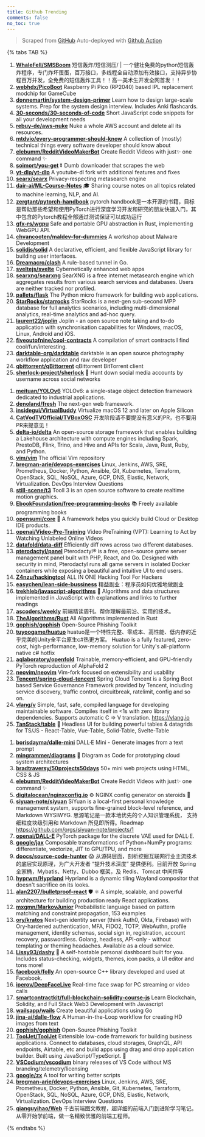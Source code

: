 ```yaml
---
title: Github Trending
comments: false
no_toc: true
---
```


> Scraped from [GitHub](https://github.com/trending)
Auto-deployed with [Github Action](https://docs.github.com/en/actions)

{% tabs TAB %}
<!-- tab Daily -->
1. [**WhaleFell/SMSBoom**](https://github.com/WhaleFell/SMSBoom)
短信轰炸/短信测压/ | 一个健壮免费的python短信轰炸程序，专门炸坏蛋蛋，百万接口，多线程全自动添加有效接口，支持异步协程百万并发，全免费的短信轰炸工具！！高一美术生开发全网首发！！
2. [**webhdx/PicoBoot**](https://github.com/webhdx/PicoBoot)
Raspberry Pi Pico (RP2040) based IPL replacement modchip for GameCube
3. [**donnemartin/system-design-primer**](https://github.com/donnemartin/system-design-primer)
Learn how to design large-scale systems. Prep for the system design interview. Includes Anki flashcards.
4. [**30-seconds/30-seconds-of-code**](https://github.com/30-seconds/30-seconds-of-code)
Short JavaScript code snippets for all your development needs
5. [**rebuy-de/aws-nuke**](https://github.com/rebuy-de/aws-nuke)
Nuke a whole AWS account and delete all its resources.
6. [**mtdvio/every-programmer-should-know**](https://github.com/mtdvio/every-programmer-should-know)
A collection of (mostly) technical things every software developer should know about
7. [**elebumm/RedditVideoMakerBot**](https://github.com/elebumm/RedditVideoMakerBot)
Create Reddit Videos with just✨ one command ✨
8. [**soimort/you-get**](https://github.com/soimort/you-get)
⏬ Dumb downloader that scrapes the web
9. [**yt-dlp/yt-dlp**](https://github.com/yt-dlp/yt-dlp)
A youtube-dl fork with additional features and fixes
10. [**searx/searx**](https://github.com/searx/searx)
Privacy-respecting metasearch engine
11. [**dair-ai/ML-Course-Notes**](https://github.com/dair-ai/ML-Course-Notes)
🎓 Sharing course notes on all topics related to machine learning, NLP, and AI.
12. [**zergtant/pytorch-handbook**](https://github.com/zergtant/pytorch-handbook)
pytorch handbook是一本开源的书籍，目标是帮助那些希望和使用PyTorch进行深度学习开发和研究的朋友快速入门，其中包含的Pytorch教程全部通过测试保证可以成功运行
13. [**gfx-rs/wgpu**](https://github.com/gfx-rs/wgpu)
Safe and portable GPU abstraction in Rust, implementing WebGPU API.
14. [**chvancooten/maldev-for-dummies**](https://github.com/chvancooten/maldev-for-dummies)
A workshop about Malware Development
15. [**solidjs/solid**](https://github.com/solidjs/solid)
A declarative, efficient, and flexible JavaScript library for building user interfaces.
16. [**Dreamacro/clash**](https://github.com/Dreamacro/clash)
A rule-based tunnel in Go.
17. [**sveltejs/svelte**](https://github.com/sveltejs/svelte)
Cybernetically enhanced web apps
18. [**searxng/searxng**](https://github.com/searxng/searxng)
SearXNG is a free internet metasearch engine which aggregates results from various search services and databases. Users are neither tracked nor profiled.
19. [**pallets/flask**](https://github.com/pallets/flask)
The Python micro framework for building web applications.
20. [**StarRocks/starrocks**](https://github.com/StarRocks/starrocks)
StarRocks is a next-gen sub-second MPP database for full analytics scenarios, including multi-dimensional analytics, real-time analytics and ad-hoc query.
21. [**laurent22/joplin**](https://github.com/laurent22/joplin)
Joplin - an open source note taking and to-do application with synchronisation capabilities for Windows, macOS, Linux, Android and iOS.
22. [**fiveoutofnine/cool-contracts**](https://github.com/fiveoutofnine/cool-contracts)
A compilation of smart contracts I find cool/fun/interesting.
23. [**darktable-org/darktable**](https://github.com/darktable-org/darktable)
darktable is an open source photography workflow application and raw developer
24. [**qbittorrent/qBittorrent**](https://github.com/qbittorrent/qBittorrent)
qBittorrent BitTorrent client
25. [**sherlock-project/sherlock**](https://github.com/sherlock-project/sherlock)
🔎 Hunt down social media accounts by username across social networks
<!-- endtab -->
<!-- tab Weekly -->
1. [**meituan/YOLOv6**](https://github.com/meituan/YOLOv6)
YOLOv6: a single-stage object detection framework dedicated to industrial applications.
2. [**denoland/fresh**](https://github.com/denoland/fresh)
The next-gen web framework.
3. [**insidegui/VirtualBuddy**](https://github.com/insidegui/VirtualBuddy)
Virtualize macOS 12 and later on Apple Silicon
4. [**CatVodTVOfficial/TVBoxOSC**](https://github.com/CatVodTVOfficial/TVBoxOSC)
开发阶段请不要提没有意义的PR，也不要用PR来提意见！
5. [**delta-io/delta**](https://github.com/delta-io/delta)
An open-source storage framework that enables building a Lakehouse architecture with compute engines including Spark, PrestoDB, Flink, Trino, and Hive and APIs for Scala, Java, Rust, Ruby, and Python.
6. [**vim/vim**](https://github.com/vim/vim)
The official Vim repository
7. [**bregman-arie/devops-exercises**](https://github.com/bregman-arie/devops-exercises)
Linux, Jenkins, AWS, SRE, Prometheus, Docker, Python, Ansible, Git, Kubernetes, Terraform, OpenStack, SQL, NoSQL, Azure, GCP, DNS, Elastic, Network, Virtualization. DevOps Interview Questions
8. [**still-scene/t3**](https://github.com/still-scene/t3)
Tooll 3 is an open source software to create realtime motion graphics.
9. [**EbookFoundation/free-programming-books**](https://github.com/EbookFoundation/free-programming-books)
📚 Freely available programming books
10. [**opensumi/core**](https://github.com/opensumi/core)
🚀 A framework helps you quickly build Cloud or Desktop IDE products.
11. [**openai/Video-Pre-Training**](https://github.com/openai/Video-Pre-Training)
Video PreTraining (VPT): Learning to Act by Watching Unlabeled Online Videos
12. [**datafold/data-diff**](https://github.com/datafold/data-diff)
Efficiently diff rows across two different databases.
13. [**pterodactyl/panel**](https://github.com/pterodactyl/panel)
Pterodactyl® is a free, open-source game server management panel built with PHP, React, and Go. Designed with security in mind, Pterodactyl runs all game servers in isolated Docker containers while exposing a beautiful and intuitive UI to end users.
14. [**Z4nzu/hackingtool**](https://github.com/Z4nzu/hackingtool)
ALL IN ONE Hacking Tool For Hackers
15. [**easychen/lean-side-bussiness**](https://github.com/easychen/lean-side-bussiness)
精益副业：程序员如何优雅地做副业
16. [**trekhleb/javascript-algorithms**](https://github.com/trekhleb/javascript-algorithms)
📝 Algorithms and data structures implemented in JavaScript with explanations and links to further readings
17. [**ascoders/weekly**](https://github.com/ascoders/weekly)
前端精读周刊。帮你理解最前沿、实用的技术。
18. [**TheAlgorithms/Rust**](https://github.com/TheAlgorithms/Rust)
All Algorithms implemented in Rust
19. [**gophish/gophish**](https://github.com/gophish/gophish)
Open-Source Phishing Toolkit
20. [**tuyoogame/huatuo**](https://github.com/tuyoogame/huatuo)
huatuo是一个特性完整、零成本、高性能、低内存的近乎完美的Unity全平台原生c#热更方案。 Huatuo is a fully featured, zero-cost, high-performance, low-memory solution for Unity's all-platform native c# hotfix
21. [**aqlaboratory/openfold**](https://github.com/aqlaboratory/openfold)
Trainable, memory-efficient, and GPU-friendly PyTorch reproduction of AlphaFold 2
22. [**neovim/neovim**](https://github.com/neovim/neovim)
Vim-fork focused on extensibility and usability
23. [**Tencent/spring-cloud-tencent**](https://github.com/Tencent/spring-cloud-tencent)
Spring Cloud Tencent is a Spring Boot based Service Governance Framework provided by Tencent, including service discovery, traffic control, circuitbreak, ratelimit, config and so on.
24. [**vlang/v**](https://github.com/vlang/v)
Simple, fast, safe, compiled language for developing maintainable software. Compiles itself in <1s with zero library dependencies. Supports automatic C => V translation. https://vlang.io
25. [**TanStack/table**](https://github.com/TanStack/table)
🤖 Headless UI for building powerful tables & datagrids for TS/JS - React-Table, Vue-Table, Solid-Table, Svelte-Table
<!-- endtab -->
<!-- tab Monthly -->
1. [**borisdayma/dalle-mini**](https://github.com/borisdayma/dalle-mini)
DALL·E Mini - Generate images from a text prompt
2. [**mingrammer/diagrams**](https://github.com/mingrammer/diagrams)
🎨 Diagram as Code for prototyping cloud system architectures
3. [**bradtraversy/50projects50days**](https://github.com/bradtraversy/50projects50days)
50+ mini web projects using HTML, CSS & JS
4. [**elebumm/RedditVideoMakerBot**](https://github.com/elebumm/RedditVideoMakerBot)
Create Reddit Videos with just✨ one command ✨
5. [**digitalocean/nginxconfig.io**](https://github.com/digitalocean/nginxconfig.io)
⚙️ NGINX config generator on steroids 💉
6. [**siyuan-note/siyuan**](https://github.com/siyuan-note/siyuan)
SiYuan is a local-first personal knowledge management system, supports fine-grained block-level reference, and Markdown WYSIWYG. 思源笔记是一款本地优先的个人知识管理系统， 支持细粒度块级引用和 Markdown 所见即所得。Roadmap https://github.com/orgs/siyuan-note/projects/1
7. [**openai/DALL-E**](https://github.com/openai/DALL-E)
PyTorch package for the discrete VAE used for DALL·E.
8. [**google/jax**](https://github.com/google/jax)
Composable transformations of Python+NumPy programs: differentiate, vectorize, JIT to GPU/TPU, and more
9. [**doocs/source-code-hunter**](https://github.com/doocs/source-code-hunter)
😱 从源码层面，剖析挖掘互联网行业主流技术的底层实现原理，为广大开发者 “提升技术深度” 提供便利。目前开放 Spring 全家桶，Mybatis、Netty、Dubbo 框架，及 Redis、Tomcat 中间件等
10. [**hyprwm/Hyprland**](https://github.com/hyprwm/Hyprland)
Hyprland is a dynamic tiling Wayland compositor that doesn't sacrifice on its looks.
11. [**alan2207/bulletproof-react**](https://github.com/alan2207/bulletproof-react)
🛡️ ⚛️ A simple, scalable, and powerful architecture for building production ready React applications.
12. [**mxgmn/MarkovJunior**](https://github.com/mxgmn/MarkovJunior)
Probabilistic language based on pattern matching and constraint propagation, 153 examples
13. [**ory/kratos**](https://github.com/ory/kratos)
Next-gen identity server (think Auth0, Okta, Firebase) with Ory-hardened authentication, MFA, FIDO2, TOTP, WebAuthn, profile management, identity schemas, social sign in, registration, account recovery, passwordless. Golang, headless, API-only - without templating or theming headaches. Available as a cloud service.
14. [**Lissy93/dashy**](https://github.com/Lissy93/dashy)
🚀 A self-hostable personal dashboard built for you. Includes status-checking, widgets, themes, icon packs, a UI editor and tons more!
15. [**facebook/folly**](https://github.com/facebook/folly)
An open-source C++ library developed and used at Facebook.
16. [**iperov/DeepFaceLive**](https://github.com/iperov/DeepFaceLive)
Real-time face swap for PC streaming or video calls
17. [**smartcontractkit/full-blockchain-solidity-course-js**](https://github.com/smartcontractkit/full-blockchain-solidity-course-js)
Learn Blockchain, Solidity, and Full Stack Web3 Development with Javascript
18. [**wailsapp/wails**](https://github.com/wailsapp/wails)
Create beautiful applications using Go
19. [**jina-ai/dalle-flow**](https://github.com/jina-ai/dalle-flow)
A Human-in-the-Loop workflow for creating HD images from text
20. [**gophish/gophish**](https://github.com/gophish/gophish)
Open-Source Phishing Toolkit
21. [**ToolJet/ToolJet**](https://github.com/ToolJet/ToolJet)
Extensible low-code framework for building business applications. Connect to databases, cloud storages, GraphQL, API endpoints, Airtable, etc and build apps using drag and drop application builder. Built using JavaScript/TypeScript. 🚀
22. [**VSCodium/vscodium**](https://github.com/VSCodium/vscodium)
binary releases of VS Code without MS branding/telemetry/licensing
23. [**google/zx**](https://github.com/google/zx)
A tool for writing better scripts
24. [**bregman-arie/devops-exercises**](https://github.com/bregman-arie/devops-exercises)
Linux, Jenkins, AWS, SRE, Prometheus, Docker, Python, Ansible, Git, Kubernetes, Terraform, OpenStack, SQL, NoSQL, Azure, GCP, DNS, Elastic, Network, Virtualization. DevOps Interview Questions
25. [**qianguyihao/Web**](https://github.com/qianguyihao/Web)
千古前端图文教程，超详细的前端入门到进阶学习笔记。从零开始学前端，做一名精致优雅的前端工程师。
<!-- endtab -->
{% endtabs %}
